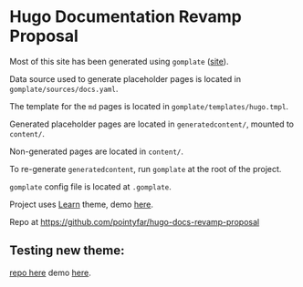 # Hugo Documentation Revamp Proposal

Most of this site has been generated using `gomplate` ([site](https://docs.gomplate.ca/)). 

Data source used to generate placeholder pages is located in `gomplate/sources/docs.yaml`.

The template for the `md` pages is located in `gomplate/templates/hugo.tmpl`.

Generated placeholder pages are located in `generatedcontent/`, mounted to `content/`.

Non-generated pages are located in `content/`.

To re-generate `generatedcontent`, run `gomplate` at the root of the project.

`gomplate` config file is located at `.gomplate`.


Project uses [Learn](https://themes.gohugo.io/hugo-theme-learn/) theme, demo [here](https://sleepy-noether-c999b7.netlify.app/).

Repo at https://github.com/pointyfar/hugo-docs-revamp-proposal


## Testing new theme: 

[repo here](https://github.com/pointyfar/drt) demo [here](https://sleepy-noether-c999b7.netlify.app/v2/).

